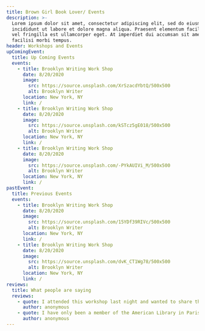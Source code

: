 ```yaml
---
title: Brown Girl Book Lover/ Events
description: >-
  Lorem ipsum dolor sit amet, consectetur adipiscing elit, sed do eiusmod tempor
  incididunt ut labore et dolore magna aliqua. Praesent elementum facilisis leo
  vel fringilla est ullamcorper eget. At imperdiet dui accumsan sit amet nulla
  facilisi morbi tempus.
header: Workshops and Events
upComingEvent:
  title: Up Coming Events
  events:
    - title: Brooklyn Writing Work Shop
      date: 8/20/2020
      image:
        src: https://source.unsplash.com/XrSzacdYbtQ/500x500
        alt: Brooklyn Writer
      location: New York, NY
      link: /
    - title: Brooklyn Writing Work Shop
      date: 8/20/2020
      image:
        src: https://source.unsplash.com/kSTcz5gE018/500x500
        alt: Brooklyn Writer
      location: New York, NY
      link: /
    - title: Brooklyn Writing Work Shop
      date: 8/20/2020
      image:
        src: https://source.unsplash.com/-PYkAUIVi_M/500x500
        alt: Brooklyn Writer
      location: New York, NY
      link: /
pastEvent:
  title: Previous Events
  events:
    - title: Brooklyn Writing Work Shop
      date: 8/20/2020
      image:
        src: https://source.unsplash.com/15YDf39RIVc/500x500
        alt: Brooklyn Writer
      location: New York, NY
      link: /
    - title: Brooklyn Writing Work Shop
      date: 8/20/2020
      image:
        src: https://source.unsplash.com/dvK_CT1Wg78/500x500
        alt: Brooklyn Writer
      location: New York, NY
      link: /
reviews:
  title: What people are saying
  reviews:
    - quote: I attended this workshop last night and wanted to share that it was one of the best workshops I’ve ever attended. Leslie-Ann was a fantastic instructor, warm, thoughtful and welcoming. She created a space that was creative, curious and encouraging. I only regret that we had just two hours! I would have loved to participate in a series of workshops/classes or a half/full-day workshop with her. I made more progress in my creative writing in those two hours than I have in probably two years. If there is ever an opportunity to bring Leslie-Ann back for additional workshops, I do hope that you will consider it. I think everyone in the group last night would agree.
      author: anonymous
    - quote: I have only been a member of the American Library in Paris for a few short months, but I can already say that it’s one of the best membership choices I’ve ever made. Thanks for this great programming!
      author: anonymous
---
```

